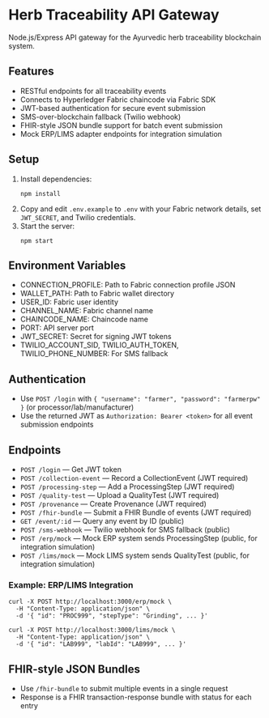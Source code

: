 # Herb Traceability API Gateway

Node.js/Express API gateway for the Ayurvedic herb traceability blockchain system.

## Features
- RESTful endpoints for all traceability events
- Connects to Hyperledger Fabric chaincode via Fabric SDK
- JWT-based authentication for secure event submission
- SMS-over-blockchain fallback (Twilio webhook)
- FHIR-style JSON bundle support for batch event submission
- Mock ERP/LIMS adapter endpoints for integration simulation

## Setup
1. Install dependencies:
   ```
   npm install
   ```
2. Copy and edit `.env.example` to `.env` with your Fabric network details, set `JWT_SECRET`, and Twilio credentials.
3. Start the server:
   ```
   npm start
   ```

## Environment Variables
- CONNECTION_PROFILE: Path to Fabric connection profile JSON
- WALLET_PATH: Path to Fabric wallet directory
- USER_ID: Fabric user identity
- CHANNEL_NAME: Fabric channel name
- CHAINCODE_NAME: Chaincode name
- PORT: API server port
- JWT_SECRET: Secret for signing JWT tokens
- TWILIO_ACCOUNT_SID, TWILIO_AUTH_TOKEN, TWILIO_PHONE_NUMBER: For SMS fallback

## Authentication
- Use `POST /login` with `{ "username": "farmer", "password": "farmerpw" }` (or processor/lab/manufacturer)
- Use the returned JWT as `Authorization: Bearer <token>` for all event submission endpoints

## Endpoints
- `POST /login` — Get JWT token
- `POST /collection-event` — Record a CollectionEvent (JWT required)
- `POST /processing-step` — Add a ProcessingStep (JWT required)
- `POST /quality-test` — Upload a QualityTest (JWT required)
- `POST /provenance` — Create Provenance (JWT required)
- `POST /fhir-bundle` — Submit a FHIR Bundle of events (JWT required)
- `GET /event/:id` — Query any event by ID (public)
- `POST /sms-webhook` — Twilio webhook for SMS fallback (public)
- `POST /erp/mock` — Mock ERP system sends ProcessingStep (public, for integration simulation)
- `POST /lims/mock` — Mock LIMS system sends QualityTest (public, for integration simulation)

### Example: ERP/LIMS Integration
```
curl -X POST http://localhost:3000/erp/mock \
  -H "Content-Type: application/json" \
  -d '{ "id": "PROC999", "stepType": "Grinding", ... }'

curl -X POST http://localhost:3000/lims/mock \
  -H "Content-Type: application/json" \
  -d '{ "id": "LAB999", "labId": "LAB999", ... }'
```

## FHIR-style JSON Bundles
- Use `/fhir-bundle` to submit multiple events in a single request
- Response is a FHIR transaction-response bundle with status for each entry

